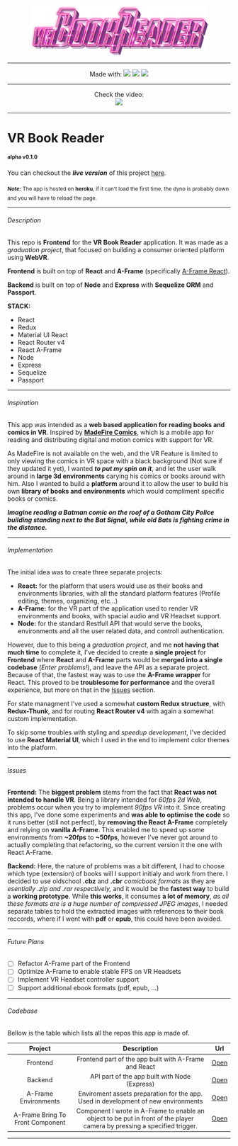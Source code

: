 <p align="center"><img src="/src/assets/Home/logo.png" width=400 style="text-align: center"/> </p>

------

<p align="center">
  Made with: 
  <img src="https://aframe.io/images/blog/registry.svg" height=20 /> 
  <img src="https://cdn4.iconfinder.com/data/icons/logos-3/600/React.js_logo-512.png" height=22 /> 
  <img src="https://seeklogo.com/images/N/nodejs-logo-FBE122E377-seeklogo.com.png" height=20/>
</p>

------

<p align="center">Check the video:</br><a href="https://www.youtube.com/watch?v=rE4x1XCQsVo" target="_blank"><img src="https://img.youtube.com/vi/rE4x1XCQsVo/0.jpg"/></a></p>

------

# VR Book Reader

<sup>**alpha v0.1.0**</sup>

You can checkout the ***live version*** of this project [here](http://www.vrbookreader.io).

<sub>***Note:*** The app is hosted on **heroku**, if it can't load the first time, the dyno is probably down and you will have to reload the page.</sub>

------

###### Description

This repo is **Frontend** for the **VR Book Reader** application. 
It was made as a *graduation project*, that focused on building a consumer oriented platform using **WebVR**.

**Frontend** is built on top of **React** and **A-Frame** (specifically [A-Frame React](https://github.com/ngokevin/aframe-react)).

**Backend** is built on top of **Node** and **Express** with **Sequelize ORM** and **Passport**.

**STACK:**

- React
- Redux
- Material UI React
- React Router v4
- React A-Frame
- Node
- Express
- Sequelize
- Passport

------

###### Inspiration

This app was intended as a **web based application for reading books and comics in VR**. Inspired by [**MadeFire Comics**](https://www.madefire.com/), which is a mobile app for reading and distributing digital and motion comics with support for VR. 

As MadeFire is not available on the web, and the VR Feature is limited to only viewing the comics in VR space with a black background (Not sure if they updated it yet), I wanted ***to put my spin on it***, and let the user walk around in **large 3d environments** carying his comics or books around with him. Also I wanted to build a **platform** around it to allow the user to build his own **library of books and environments** which would compliment specific books or comics.

***Imagine reading a Batman comic on the roof of a Gotham City Police building standing next to the Bat Signal, while old Bats is fighting crime in the distance.***

------

###### Implementation

The initial idea was to create three separate projects: 

- **React:** for the platform that users would use as their books and environments libraries, with all the standard platform features (Profile editing, themes, organizing, etc...)
- **A-Frame:** for the VR part of the application used to render VR environments and books, with spacial audio and VR Headset support.
- **Node:** for the standard Restfull API that would serve the books, environments and all the user related data, and controll authentication.

However, due to this being a *graduation project*, and me **not having that much time** to complete it, I've decided to create a **single project** for **Frontend** where **React** and **A-Frame** parts would be **merged into a single codebase** (*Enter problems!*), and leave the API as a separate project. Because of that, the fastest way was to use the **A-Frame wrapper** for React. This proved to be **troublesome for performance** and the overall experience, but more on that in the [Issues](#Issues) section.

For state managment I've used a somewhat **custom Redux structure**, with **Redux-Thunk**, and for routing **React Router v4** with again a somewhat custom implementation.

To skip some troubles with styling and *speedup development*, I've decided to use **React Material UI**, which I used in the end to implement color themes into the platform.

------

###### Issues

**Frontend:** The **biggest problem** stems from the fact that **React was not intended to handle VR**. Being a library intended for *60fps 2d Web*, problems occur when you try to implement *90fps VR* into it. Since creating this app, I've done some experiments and **was able to optimise the code** so it runs better (still not perfect), by **removing the React A-Frame** completely and relying on **vanilla A-Frame**. This enabled me to speed up some environments from **~20fps** to **~50fps**, however I've never got around to actually completing that refactoring, so the current version it the one with React A-Frame.

**Backend:** Here, the nature of problems was a bit different, I had to choose which type (extension) of books will I support initialy and work from there. I decided to use oldschool **.cbz** and **.cbr** *comicbook formats* as they are *esentially .zip and .rar respectively,* and it would be the **fastest way** to build a **working prototype**. While **this works**, it consumes **a lot of memory**, *as all these formats are is a huge number of compressed JPEG images*, I needed separate tables to hold the extracted images with references to their book reccords, where if I went with **pdf** or **epub**, this could have been avoided.

------

###### Future Plans

- [ ] Refactor A-Frame part of the Frontend
- [ ] Optimize A-Frame to enable stable FPS on VR Headsets
- [ ] Implement VR Headset controller support
- [ ] Support additional ebook formats (pdf, epub, ...)

------

###### Codebase

Bellow is the table which lists all the repos this app is made of.

|             Project              |                         Description                          |                             Url                              |
| :------------------------------: | :----------------------------------------------------------: | :----------------------------------------------------------: |
|             Frontend             |    Frontend part of the app built with A-Frame and React     | [Open](https://github.com/petrovicstefanrs/vr_library_interface) |
|             Backend              |        API part of the app built with Node (Express)         |  [Open](https://github.com/petrovicstefanrs/vr_library_api)  |
|       A-Frame Environments       | Enviroment assets preparation for the app. Used in development of new environments | [Open](https://github.com/petrovicstefanrs/vr_library_enviroments) |
| A-Frame Bring To Front Component | Component I wrote in A-Frame to enable an object to be put in front of the player camera by pressing a specified trigger. | [Open](https://github.com/petrovicstefanrs/aframe-bring-to-front) |

------

